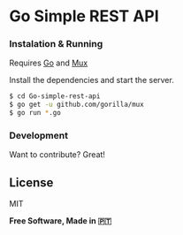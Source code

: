 # Go Simple REST API

### Instalation & Running

Requires [Go](https://golang.org/) and [Mux](https://github.com/gorilla/mux)

Install the dependencies and start the server.

```sh
$ cd Go-simple-rest-api
$ go get -u github.com/gorilla/mux
$ go run *.go
```


### Development

Want to contribute? Great!


License
----

MIT


**Free Software,  Made in 🇵🇹**